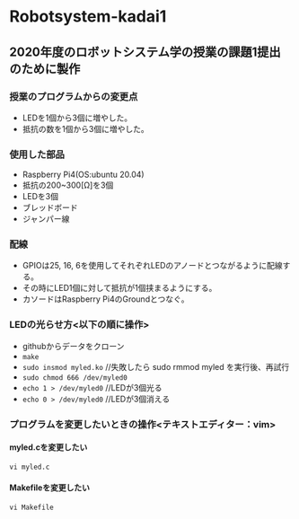 # Robotsystem-kadai1
## 2020年度のロボットシステム学の授業の課題1提出のために製作


### 授業のプログラムからの変更点

- LEDを1個から3個に増やした。  
- 抵抗の数を1個から3個に増やした。


### 使用した部品

- Raspberry Pi4(OS:ubuntu 20.04)  
- 抵抗の200~300[Ω]を3個  
- LEDを3個  
- ブレッドボード  
- ジャンパー線


### 配線

- GPIOは25, 16, 6を使用してそれぞれLEDのアノードとつながるように配線する。  
- その時にLED1個に対して抵抗が1個挟まるようにする。  
- カソードはRaspberry Pi4のGroundとつなぐ。


### LEDの光らせ方<以下の順に操作>

- githubからデータをクローン  
- ```make```  
- ```sudo insmod myled.ko```  //失敗したら sudo rmmod myled を実行後、再試行  
- ```sudo chmod 666 /dev/myled0```  
- ```echo 1 > /dev/myled0```  //LEDが3個光る  
- ```echo 0 > /dev/myled0```  //LEDが3個消える


### プログラムを変更したいときの操作<テキストエディター：vim>


#### myled.cを変更したい

```vi myled.c```


#### Makefileを変更したい

```vi Makefile```
